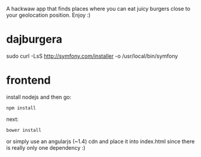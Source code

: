 A hackwaw app that finds places where you can
eat juicy burgers close to your geolocation
position. Enjoy :)

# dajburgera
sudo curl -LsS http://symfony.com/installer -o /usr/local/bin/symfony

# frontend
install nodejs and then go:

	npm install

next:

	bower install

or simply use an angularjs (~1.4) cdn and place it into index.html
since there is really only one dependency :)
